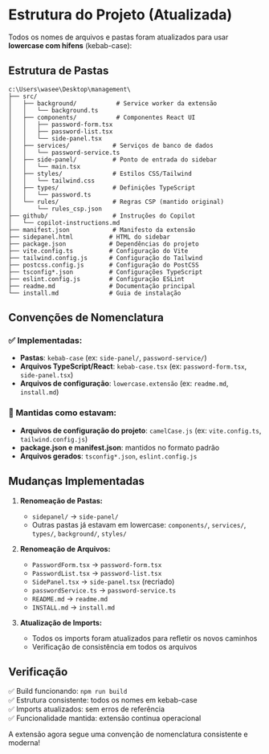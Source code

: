 # Estrutura do Projeto (Atualizada)

Todos os nomes de arquivos e pastas foram atualizados para usar **lowercase com hífens** (kebab-case):

## Estrutura de Pastas

```
c:\Users\wasee\Desktop\management\
├── src/
│   ├── background/           # Service worker da extensão
│   │   └── background.ts
│   ├── components/           # Componentes React UI
│   │   ├── password-form.tsx
│   │   ├── password-list.tsx
│   │   └── side-panel.tsx
│   ├── services/            # Serviços de banco de dados
│   │   └── password-service.ts
│   ├── side-panel/          # Ponto de entrada do sidebar
│   │   └── main.tsx
│   ├── styles/              # Estilos CSS/Tailwind
│   │   └── tailwind.css
│   ├── types/               # Definições TypeScript
│   │   └── password.ts
│   └── rules/               # Regras CSP (mantido original)
│       └── rules_csp.json
├── github/                  # Instruções do Copilot
│   └── copilot-instructions.md
├── manifest.json            # Manifesto da extensão
├── sidepanel.html          # HTML do sidebar
├── package.json            # Dependências do projeto
├── vite.config.ts          # Configuração do Vite
├── tailwind.config.js      # Configuração do Tailwind
├── postcss.config.js       # Configuração do PostCSS
├── tsconfig*.json          # Configurações TypeScript
├── eslint.config.js        # Configuração ESLint
├── readme.md               # Documentação principal
└── install.md              # Guia de instalação
```

## Convenções de Nomenclatura

### ✅ Implementadas:
- **Pastas**: `kebab-case` (ex: `side-panel/`, `password-service/`)
- **Arquivos TypeScript/React**: `kebab-case.tsx` (ex: `password-form.tsx`, `side-panel.tsx`)
- **Arquivos de configuração**: `lowercase.extensão` (ex: `readme.md`, `install.md`)

### 📝 Mantidas como estavam:
- **Arquivos de configuração do projeto**: `camelCase.js` (ex: `vite.config.ts`, `tailwind.config.js`)
- **package.json e manifest.json**: mantidos no formato padrão
- **Arquivos gerados**: `tsconfig*.json`, `eslint.config.js`

## Mudanças Implementadas

1. **Renomeação de Pastas:**
   - `sidepanel/` → `side-panel/`
   - Outras pastas já estavam em lowercase: `components/`, `services/`, `types/`, `background/`, `styles/`

2. **Renomeação de Arquivos:**
   - `PasswordForm.tsx` → `password-form.tsx`
   - `PasswordList.tsx` → `password-list.tsx`
   - `SidePanel.tsx` → `side-panel.tsx` (recriado)
   - `passwordService.ts` → `password-service.ts`
   - `README.md` → `readme.md`
   - `INSTALL.md` → `install.md`

3. **Atualização de Imports:**
   - Todos os imports foram atualizados para refletir os novos caminhos
   - Verificação de consistência em todos os arquivos

## Verificação

✅ Build funcionando: `npm run build`  
✅ Estrutura consistente: todos os nomes em kebab-case  
✅ Imports atualizados: sem erros de referência  
✅ Funcionalidade mantida: extensão continua operacional  

A extensão agora segue uma convenção de nomenclatura consistente e moderna!
